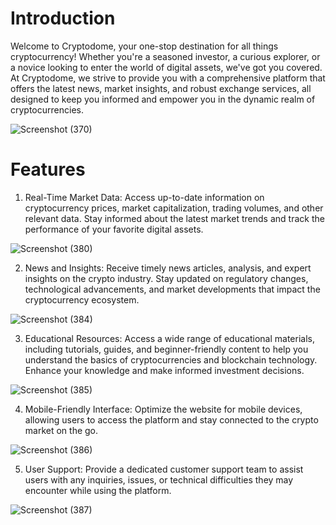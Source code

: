 # Introduction

Welcome to Cryptodome, your one-stop destination for all things cryptocurrency! Whether you're a seasoned investor, a curious explorer, or a novice looking to enter the world of digital assets, we've got you covered. At Cryptodome, we strive to provide you with a comprehensive platform that offers the latest news, market insights, and robust exchange services, all designed to keep you informed and empower you in the dynamic realm of cryptocurrencies.


![Screenshot (370)](https://github.com/Bhumika-Sethi/cryptodome/assets/67055739/67910d1d-454b-4928-a494-6c6b15b314e7)

# Features
1) Real-Time Market Data: Access up-to-date information on cryptocurrency prices, market capitalization, trading volumes, and other relevant data. Stay informed about the latest market trends and track the performance of your favorite digital assets.

  ![Screenshot (380)](https://github.com/Bhumika-Sethi/cryptodome/assets/67055739/60a12130-86d9-4a45-9ce8-1a4876035f9d)


2) News and Insights: Receive timely news articles, analysis, and expert insights on the crypto industry. Stay updated on regulatory changes, technological advancements, and market developments that impact the cryptocurrency ecosystem.
   
![Screenshot (384)](https://github.com/Bhumika-Sethi/cryptodome/assets/67055739/4d4e9546-abac-4cf1-a2cf-4bc0922710e6)

3) Educational Resources: Access a wide range of educational materials, including tutorials, guides, and beginner-friendly content to help you understand the basics of cryptocurrencies and blockchain technology. Enhance your knowledge and make informed investment decisions.

![Screenshot (385)](https://github.com/Bhumika-Sethi/cryptodome/assets/67055739/d7e0128c-f170-404e-8d40-3e581d372f66)


4) Mobile-Friendly Interface: Optimize the website for mobile devices, allowing users to access the platform and stay connected to the crypto market on the go.

![Screenshot (386)](https://github.com/Bhumika-Sethi/cryptodome/assets/67055739/1ff12ad6-76a0-4573-8892-948265d6ae7f)


5) User Support: Provide a dedicated customer support team to assist users with any inquiries, issues, or technical difficulties they may encounter while using the platform.

![Screenshot (387)](https://github.com/Bhumika-Sethi/cryptodome/assets/67055739/9339f6d4-495c-4684-b973-91961fc630e1)

